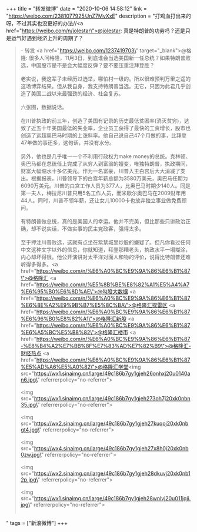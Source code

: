 +++
title = "转发微博"
date = "2020-10-06 14:58:12"
link = "https://weibo.com/2381077925/JnZ7MvXxE"
description = "打鸡血打出来的呀，不过其实也没更好的办法//<a href=\"https://weibo.com/n/jolestar\">@jolestar</a>: 真是特朗普的功劳吗？还是只是运气好遇到经济上升的周期了？<br><blockquote> - 转发 <a href=\"https://weibo.com/1237419703\" target=\"_blank\">@格隆</a>: 很多人问格隆，11月3日，到底谁会当选美国新一任总统？如果特朗普败选，中国股市是不是会大幅度反弹？要不要压重注拜登胜？<br><br>老实说，我这辈子未经历过选举，哪怕村一级的。所以很难预判万里之遥的这场博弈结果。但从我自身，我支持特朗普当选。无它，只因为此君几乎创造了美国二战以来最强劲的经济、社会复苏。<br><br>六张图，数据说话。<br><br>在川普执政的前三年，创造了美国有记录的历史最低贫困率(消灭贫穷)，达致了近五十年美国最低的失业率，企业员工获得了最快的工资增长，股市也创造了远超奥巴马时期的上涨斜率。他自己说自己47个月做的事，比拜登47年做的事还多，这句话，并没有水分。<br><br>另外，他也是几乎唯一一个不利用行政权力make money的总统。克林顿、奥巴马都在总统任上完成了从穷人到富翁的嬗变，唯独特朗普，执政期间，财富大幅缩水十多亿美元。作为一名富豪，川普入主白宫后大大消减了支出。根据报表，川普领导下的白宫年薪总额为3580万美元，奥巴马任期为6090万美元。川普的白宫工作人员为377人，比奥巴马时期少140人。同是第一夫人，梅拉尼川普只用5名工作人员，而米歇尔奥巴马在2009财年用44人。同时，川普不领年薪，还让女儿10000卡也放弃独立事业做免费顾问。<br><br>有特朗普做总统，真的是美国人的幸运。他并不完美，但比那些只讲政治正确，却不说实话，不做实事的民主党政客，强得太多。<br><br>至于押注川普败选，这就有点坐在紫禁城里炒股的嫌疑了。但凡你看过任何中文这种文字以外的信息，你就知道，拜登那糟老头，执政水平一塌糊涂，内心却坏得很。他公开演讲对太平洋对面人和物的评价，说得比特朗普还难听得多得多。<a href=\"https://weibo.com/n/%E6%A0%BC%E9%9A%86%E6%B1%87\">@格隆汇</a> <a href=\"https://weibo.com/n/%E5%8B%BE%E8%82%A1%E5%A4%A7%E6%95%B0%E6%8D%AE\">@勾股大数据</a> <a href=\"https://weibo.com/n/%E6%A0%BC%E9%9A%86%E6%B1%87%E6%8E%A2%E9%9B%B7%E5%8C%BA\">@格隆汇探雷区</a> <a href=\"https://weibo.com/n/%E6%A0%BC%E9%9A%86%E6%B1%87%E6%96%B0%E8%82%A1\">@格隆汇新股</a> <a href=\"https://weibo.com/n/%E6%A0%BC%E9%9A%86%E6%B1%87%E6%A5%BC%E5%B8%82\">@格隆汇楼市</a> <a href=\"https://weibo.com/n/%E6%A0%BC%E9%9A%86%E6%B1%87-%E8%B4%A2%E7%BB%8F%E7%83%AD%E7%82%B9\">@格隆汇-财经热点</a> <a href=\"https://weibo.com/n/%E6%A0%BC%E9%9A%86%E6%B1%87%E5%AD%A6%E5%A0%82\">@格隆汇学堂</a><img src=\"https://wx1.sinaimg.cn/large/49c186b7gy1gjeh26onhxj20u0140an6.jpg\" referrerpolicy=\"no-referrer\"><br><br><img src=\"https://wx1.sinaimg.cn/large/49c186b7gy1gjeh273oh7j20xk0nbn35.jpg\" referrerpolicy=\"no-referrer\"><br><br><img src=\"https://wx2.sinaimg.cn/large/49c186b7gy1gjeh27kuqoj20xk0nbgt4.jpg\" referrerpolicy=\"no-referrer\"><br><br><img src=\"https://wx4.sinaimg.cn/large/49c186b7gy1gjeh27x8h0j20xk0nb0zw.jpg\" referrerpolicy=\"no-referrer\"><br><br><img src=\"https://wx2.sinaimg.cn/large/49c186b7gy1gjeh28dkuvj20xk0nb12p.jpg\" referrerpolicy=\"no-referrer\"><br><br><img src=\"https://wx1.sinaimg.cn/large/49c186b7gy1gjeh28wnlvj20u011jqji.jpg\" referrerpolicy=\"no-referrer\"><br><br></blockquote>"
tags = ["新浪微博"]
+++
